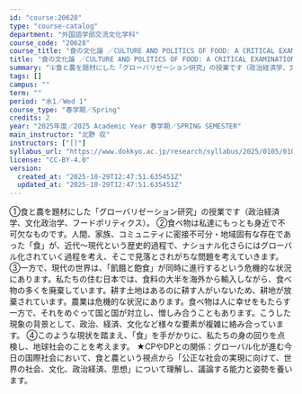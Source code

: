 ```yaml
---
id: "course:20628"
type: "course-catalog"
department: "外国語学部交流文化学科"
course_code: "20628"
course_title: "食の文化論 ／CULTURE AND POLITICS OF FOOD: A CRITICAL EXAMINATION OF GLOBALIZATION"
title: "食の文化論 ／CULTURE AND POLITICS OF FOOD: A CRITICAL EXAMINATION OF GLOBALIZATION"
summary: "①食と農を題材にした「グローバリゼーション研究」の授業です（政治経済学、文化政治学、フードポリティクス）。 ②食べ物は私達にもっとも身近で不可欠なものです。人間、家族、コミュニティに密接不可分・地域固有な存在であった「食」が、近代～現代とい…"
tags: []
campus: ""
term: ""
period: "水1／Wed 1"
course_type: "春学期／Spring"
credits: 2
year: "2025年度／2025 Academic Year 春学期／SPRING SEMESTER"
main_instructor: "北野 収"
instructors: ["[]"]
syllabus_url: "https://www.dokkyo.ac.jp/research/syllabus/2025/0105/0105_20628_ja_JP.html"
license: "CC-BY-4.0"
version:
  created_at: "2025-10-29T12:47:51.635451Z"
  updated_at: "2025-10-29T12:47:51.635451Z"
---
```

①食と農を題材にした「グローバリゼーション研究」の授業です（政治経済学、文化政治学、フードポリティクス）。 ②食べ物は私達にもっとも身近で不可欠なものです。人間、家族、コミュニティに密接不可分・地域固有な存在であった「食」が、近代～現代という歴史的過程で、ナショナル化さらにはグローバル化されていく過程を考え、そこで見落とされがちな問題を考えていきます。 ③一方で、現代の世界は、「飢餓と飽食」が同時に進行するという危機的な状況にあります。私たちの住む日本では、食料の大半を海外から輸入しながら、食べ物の多くを廃棄しています。耕す土地はあるのに耕す人がいないため、耕地が放棄されています。農業は危機的な状況にあります。食べ物は人に幸せをもたらす一方で、それをめぐって国と国が対立し、憎しみ合うこともあります。こうした現象の背景として、政治、経済、文化など様々な要素が複雑に絡み合っています。 ④このような現状を踏まえ、「食」を手がかりに、私たちの身の回りを点検し、地球社会のことを考えます。 ★CPやDPとの関係：グローバル化が進む今日の国際社会において、食と農という視点から「公正な社会の実現に向けて、世界の社会、文化、政治経済、思想」について理解し、議論する能力と姿勢を養います。
